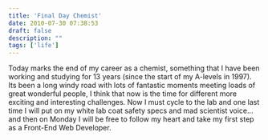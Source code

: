 ```yaml
---
title: 'Final Day Chemist'
date: 2010-07-30 07:38:53
draft: false
description: ""
tags: ['life']
---
```


Today marks the end of my career as a chemist, something that I have been working and studying for 13 years (since the start of my A-levels in 1997). Its been a long windy road with lots of fantastic moments meeting loads of great wonderful people, I think that now is the time for different more exciting and interesting challenges. Now I must cycle to the lab and one last time I will put on my white lab coat safety specs and mad scientist voice... and then on Monday I will be free to follow my heart and take my first step as a Front-End Web Developer.
